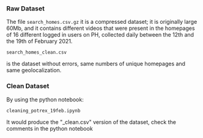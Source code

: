 ### Raw Dataset

The file `search_homes.csv.gz` it is a compressed dataset; it is originally large 60Mb, and it contains different videos that were present in the homepages of 16 different logged in users on PH, collected daily between the 12th and the 19th of February 2021.

`search_homes_clean.csv`

is the dataset without errors, same numbers of unique homepages and same geolocalization.

### Clean Dataset

By using the python notebook:

```bash
cleaning_potrex_19feb.ipynb
``` 

It would produce the "\_clean.csv" version of the dataset, check the comments in the python notebook
